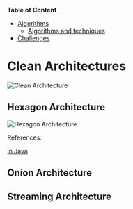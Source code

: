 
**Table of Content**
- [Algorithms](#algorithms)
  - [Algorithms and techniques](#algorithms-and-techniques)
- [Challenges](#challenges)


# Clean Architectures
![Clean Architecture](https://blog.cleancoder.com/uncle-bob/images/2012-08-13-the-clean-architecture/CleanArchitecture.jpg)
## Hexagon Architecture
![Hexagon Architecture](https://miro.medium.com/v2/resize:fit:1242/format:webp/1*9LELTYyRhtTU4oCvpZxL2Q.png)

References:

[in Java](https://betterprogramming.pub/a-quick-and-practical-example-of-hexagonal-architecture-in-java-8d57c419250d)


## Onion Architecture
## Streaming Architecture

